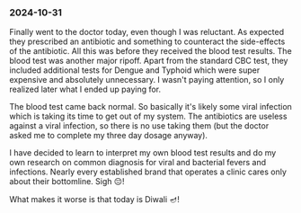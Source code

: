 ### 2024-10-31
Finally went to the doctor today, even though I was reluctant. As expected they prescribed an antibiotic and something to counteract the side-effects of the antibiotic. All this was before they received the blood test results. The blood test was another major ripoff. Apart from the standard CBC test, they included additional tests for Dengue and Typhoid which were super expensive and absolutely unnecessary. I wasn't paying attention, so I only realized later what I ended up paying for.

The blood test came back normal. So basically it's likely some viral infection which is taking its time to get out of my system. The antibiotics are useless against a viral infection, so there is no use taking them (but the doctor asked me to complete my three day dosage anyway). 

I have decided to learn to interpret my own blood test results and do my own research on common diagnosis for viral and bacterial fevers and infections. Nearly every established brand that operates a clinic cares only about their bottomline. Sigh 😔!

What makes it worse is that today is Diwali 🪔!

